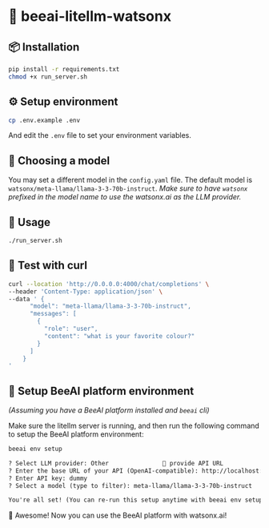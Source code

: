 # 🐝 beeai-litellm-watsonx

## 📦 Installation
```bash
pip install -r requirements.txt
chmod +x run_server.sh
```

## ⚙️ Setup environment
```bash
cp .env.example .env
```
And edit the `.env` file to set your environment variables.

## 🤖 Choosing a model
You may set a different model in the `config.yaml` file. The default model is `watsonx/meta-llama/llama-3-3-70b-instruct`.
_Make sure to have `watsonx` prefixed in the model name to use the watsonx.ai as the LLM provider._

## 🚀 Usage
```bash
./run_server.sh
```

## 🧪 Test with curl
```bash
curl --location 'http://0.0.0.0:4000/chat/completions' \
--header 'Content-Type: application/json' \
--data ' {
      "model": "meta-llama/llama-3-3-70b-instruct",
      "messages": [
        {
          "role": "user",
          "content": "what is your favorite colour?"
        }
      ]
    }
'
```

## 🐝 Setup BeeAI platform environment
_(Assuming you have a BeeAI platform installed and `beeai` cli)_

Make sure the litellm server is running, and then run the following command to setup the BeeAI platform environment:
```bash
beeai env setup
```

```txt
? Select LLM provider: Other               🔧 provide API URL
? Enter the base URL of your API (OpenAI-compatible): http://localhost:4000
? Enter API key: dummy
? Select a model (type to filter): meta-llama/llama-3-3-70b-instruct

You're all set! (You can re-run this setup anytime with beeai env setup)
```

🎉 Awesome! Now you can use the BeeAI platform with watsonx.ai!
